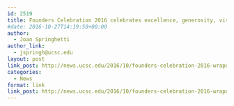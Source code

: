 ```yaml
---
id: 2519
title: Founders Celebration 2016 celebrates excellence, generosity, vision
#date: 2016-10-27T14:19:50+00:00
author:
  - Joan Springhetti
author_link:
  - jspringh@ucsc.edu
layout: post
link_post: http://news.ucsc.edu/2016/10/founders-celebration-2016-wrapup-feature.html
categories:
  - News
format: link
link_post: http://news.ucsc.edu/2016/10/founders-celebration-2016-wrapup-feature.html
---
```


